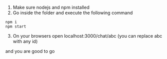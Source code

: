 1. Make sure nodejs and npm installed
2. Go inside the folder and execute the following command
```
npm i
npm start
```
3. On your browsers open localhost:3000/chat/abc (you can replace abc with any id)

and you are good to go